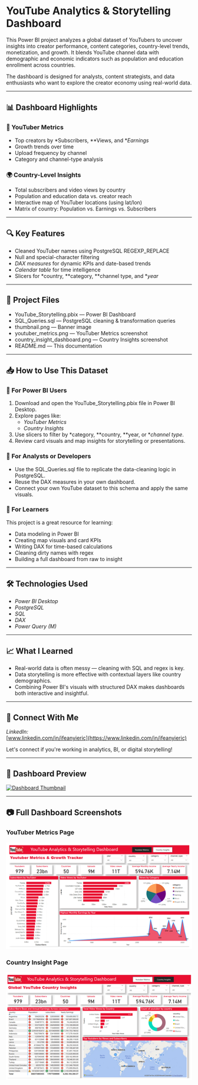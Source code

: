 # YouTube Analytics & Storytelling Dashboard

This Power BI project analyzes a global dataset of YouTubers to uncover insights into creator performance, content categories, country-level trends, monetization, and growth. It blends YouTube channel data with demographic and economic indicators such as population and education enrollment across countries.

The dashboard is designed for analysts, content strategists, and data enthusiasts who want to explore the creator economy using real-world data.

---

## 📊 Dashboard Highlights

### 🎯 YouTuber Metrics
- Top creators by *Subscribers, **Views, and **Earnings*
- Growth trends over time
- Upload frequency by channel
- Category and channel-type analysis

### 🌍 Country-Level Insights
- Total subscribers and video views by country
- Population and education data vs. creator reach
- Interactive map of YouTuber locations (using lat/lon)
- Matrix of country: Population vs. Earnings vs. Subscribers

---

## 🔍 Key Features
- Cleaned YouTuber names using PostgreSQL REGEXP_REPLACE
- Null and special-character filtering
- *DAX measures* for dynamic KPIs and date-based trends
- *Calendar table* for time intelligence
- Slicers for *country, **category, **channel type, and **year*

---

## 📁 Project Files
- YouTube_Storytelling.pbix — Power BI Dashboard
- SQL_Queries.sql — PostgreSQL cleaning & transformation queries
- thumbnail.png — Banner image
- youtuber_metrics.png — YouTuber Metrics screenshot
- country_insight_dashboard.png — Country Insights screenshot
- README.md — This documentation

---

## 📥 How to Use This Dataset

### 🔹 For Power BI Users
1. Download and open the YouTube_Storytelling.pbix file in Power BI Desktop.
2. Explore pages like:
   - *YouTuber Metrics*
   - *Country Insights*
3. Use slicers to filter by *category, **country, **year, or **channel type*.
4. Review card visuals and map insights for storytelling or presentations.

### 🔹 For Analysts or Developers
- Use the SQL_Queries.sql file to replicate the data-cleaning logic in PostgreSQL.
- Reuse the DAX measures in your own dashboard.
- Connect your own YouTube dataset to this schema and apply the same visuals.

### 🔹 For Learners
This project is a great resource for learning:
- Data modeling in Power BI
- Creating map visuals and card KPIs
- Writing DAX for time-based calculations
- Cleaning dirty names with regex
- Building a full dashboard from raw to insight

---

## 🛠 Technologies Used
- *Power BI Desktop*
- *PostgreSQL*
- *SQL*
- *DAX*
- *Power Query (M)*

---

## 📈 What I Learned
- Real-world data is often messy — cleaning with SQL and regex is key.
- Data storytelling is more effective with contextual layers like country demographics.
- Combining Power BI's visuals with structured DAX makes dashboards both interactive and insightful.

---

## 🔗 Connect With Me

*LinkedIn:*  
[www.linkedin.com/in/ifeanyieric](https://www.linkedin.com/in/ifeanyieric)

Let's connect if you're working in analytics, BI, or digital storytelling!

---

## 📸 Dashboard Preview

[![Dashboard Thumbnail](thumbnail.png)](https://www.linkedin.com/in/ifeanyieric)

---

## 📷 Full Dashboard Screenshots

### YouTuber Metrics Page

![YouTuber Metrics Dashboard](youtuber_metrics.png)

### Country Insight Page

![Country Insight Dashboard](country_insight_dashboard.png)
